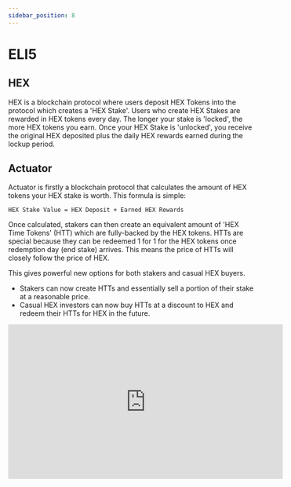 ```yaml
---
sidebar_position: 8
---
```


#   ELI5

## HEX
HEX is a blockchain protocol where users deposit HEX Tokens into the protocol which creates a 'HEX Stake'. Users who create HEX Stakes are rewarded in HEX tokens every day. The longer your stake is 'locked', the more HEX tokens you earn. Once your HEX Stake is 'unlocked', you receive the original HEX deposited plus the daily HEX rewards earned during the lockup period.

## Actuator
Actuator is firstly a blockchain protocol that calculates the amount of HEX tokens your HEX stake is worth. This formula is simple: 

```HEX Stake Value = HEX Deposit + Earned HEX Rewards```

Once calculated, stakers can then create an equivalent amount of 'HEX Time Tokens' (HTT) which are fully-backed by the HEX tokens. HTTs are special because they can be redeemed 1 for 1 for the HEX tokens once redemption day (end stake) arrives. This means the price of HTTs will closely follow the price of HEX.

This gives powerful new options for both stakers and casual HEX buyers. 
- Stakers can now create HTTs and essentially sell a portion of their stake at a reasonable price. 
- Casual HEX investors can now buy HTTs at a discount to HEX and redeem their HTTs for HEX in the future.

<iframe width="560" height="315" src="https://www.youtube.com/embed/3AAYDZUvmdg" frameborder="0" allow="accelerometer; autoplay; clipboard-write; encrypted-media; gyroscope; picture-in-picture" allowfullscreen></iframe>

